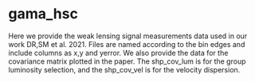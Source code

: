 # gama_hsc
Here we provide the weak lensing signal measurements data used in our work DR,SM et al. 2021.
Files are named according to the bin edges and include columns as x,y and yerror.
We also provide the data for the covariance matrix plotted in the paper. The shp_cov_lum is for the group luminosity selection, and the shp_cov_vel is for the velocity dispersion. 
